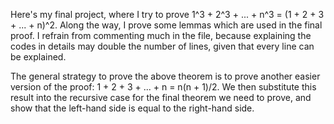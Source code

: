 Here's my final project, where I try to prove 1^3 + 2^3 + ... + n^3 = (1 + 2 + 3 + ... + n)^2. Along the way, I prove some lemmas which are used in the final proof.
I refrain from commenting much in the file, because explaining the codes in details may double the number of lines, given that every line can be explained.

The general strategy to prove the above theorem is to prove another easier version of the proof: 1 + 2 + 3 + ... + n = n(n + 1)/2. We then substitute this result into
the recursive case for the final theorem we need to prove, and show that the left-hand side is equal to the right-hand side.
